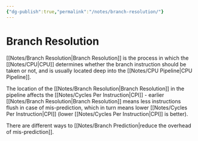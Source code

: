 ```yaml
---
{"dg-publish":true,"permalink":"/notes/branch-resolution/"}
---
```




# Branch Resolution
[[Notes/Branch Resolution\|Branch Resolution]] is the process in which the [[Notes/CPU\|CPU]] determines whether the branch instruction should be taken or not, and is usually located deep into the [[Notes/CPU Pipeline\|CPU Pipeline]].

The location of the [[Notes/Branch Resolution\|Branch Resolution]] in the pipeline affects the [[Notes/Cycles Per Instruction\|CPI]] - earlier [[Notes/Branch Resolution\|Branch Resolution]] means less instructions flush in case of mis-prediction, which in turn means lower [[Notes/Cycles Per Instruction\|CPI]] (lower [[Notes/Cycles Per Instruction\|CPI]] is better).

There are different ways to [[Notes/Branch Prediction\|reduce the overhead of mis-prediction]].
